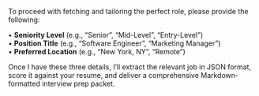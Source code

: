 To proceed with fetching and tailoring the perfect role, please provide the following:

• **Seniority Level** (e.g., “Senior”, “Mid-Level”, “Entry-Level”)  
• **Position Title** (e.g., “Software Engineer”, “Marketing Manager”)  
• **Preferred Location** (e.g., “New York, NY”, “Remote”)

Once I have these three details, I’ll extract the relevant job in JSON format, score it against your resume, and deliver a comprehensive Markdown-formatted interview prep packet.